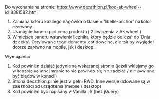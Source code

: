 Do wykonania na stronie: https://www.decathlon.pl/koo-ab-wheel--id_8381582.html

1. Zamiana koloru każdego nagłówka o klasie = 'libelle-anchor' na kolor czerwony
2. Usunięcie baneru pod ceną produktu ('2 ćwiczenia z AB wheel')
3. W miejsce baneru wstawienie licznika, który będzie odliczał do 'Dnia dziecka'. Ostylowanie
tego elementu jest dowolne, ale tak by wyglądał dobrze zarówno na mobile, jak i desktop.

Wymagania:
1. Kod powinien działać jedynie na wskazanej stronie (jeżeli wklejamy go w konsolę na innej
stronie to nie powinno się nic zadziać / nie powinno być błędów w konsoli)
2. Strona decathlon.pl nie jest w pełni RWD. Inne wersje ładowane są w zależności od
urządzenia (mobile / desktop)
3. Kod powinien być napisany w Vanilla JS (bez jQuery)
